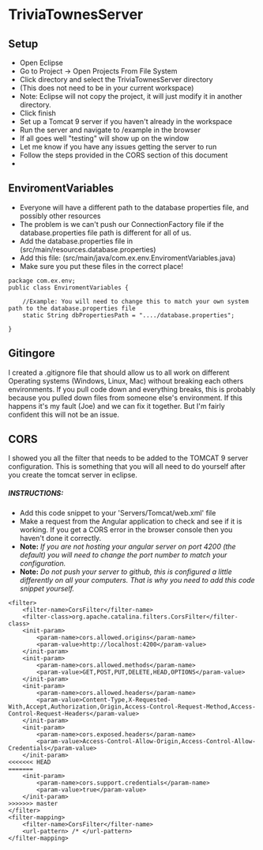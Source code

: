 # TriviaTownesServer

## Setup
- Open Eclipse
- Go to Project -> Open Projects From File System
- Click directory and select the TriviaTownesServer directory
- (This does not need to be in your current workspace)
- Note: Eclipse will not copy the project, it will just modify it in another directory.
- Click finish
- Set up a Tomcat 9 server if you haven't already in the workspace
- Run the server and navigate to /example in the browser
- If all goes well "testing" will show up on the window
- Let me know if you have any issues getting the server to run
- Follow the steps provided in the CORS section of this document
- 

## EnviromentVariables
- Everyone will have a different path to the database properties file, and possibly other resources
- The problem is we can't push our ConnectionFactory file if the database.properties file path is different for all of us.
- Add the database.properties file in (src/main/resources.database.properties)
- Add this file: (src/main/java/com.ex.env.EnviromentVariables.java)
- Make sure you put these files in the correct place!
```
package com.ex.env;
public class EnviromentVariables {
	
	//Example: You will need to change this to match your own system path to the database.properties file
	static String dbPropertiesPath = "..../database.properties";

}
```


## Gitingore
I created a .gitignore file that should allow us to all work on
different Operating systems (Windows, Linux, Mac) without breaking each others environments. If you pull code down and everything breaks, this is probably because you pulled down files from someone else's environment. If this happens it's my fault (Joe) and we can fix it together. But I'm fairly confident this will not be an issue.

## CORS
I showed you all the filter that needs to be added to the TOMCAT 9 server configuration.
This is something that you will all need to do yourself after you create the tomcat server
in eclipse.
##### INSTRUCTIONS:
- Add this code snippet to your 'Servers/Tomcat/web.xml' file
- Make a request from the Angular application to check and see if it is working. If you get a CORS error in the browser console then you haven't done it correctly.
- **Note:** *If you are not hosting your angular server on port 4200 (the default) you will need to change the port number to match your configuration.*
- **Note:** *Do not push your server to github, this is configured a little differently on all your computers. That is why you need to add this code snippet yourself.*

```
<filter>
    <filter-name>CorsFilter</filter-name>
    <filter-class>org.apache.catalina.filters.CorsFilter</filter-class>
    <init-param>
        <param-name>cors.allowed.origins</param-name>
        <param-value>http://localhost:4200</param-value>
    </init-param>
    <init-param>
        <param-name>cors.allowed.methods</param-name>
        <param-value>GET,POST,PUT,DELETE,HEAD,OPTIONS</param-value>
    </init-param>
    <init-param>
        <param-name>cors.allowed.headers</param-name>
        <param-value>Content-Type,X-Requested-With,Accept,Authorization,Origin,Access-Control-Request-Method,Access-Control-Request-Headers</param-value>
    </init-param>
    <init-param>
        <param-name>cors.exposed.headers</param-name>
        <param-value>Access-Control-Allow-Origin,Access-Control-Allow-Credentials</param-value>
    </init-param>
<<<<<<< HEAD
=======
    <init-param>
    	<param-name>cors.support.credentials</param-name>
    	<param-value>true</param-value>
    </init-param>
>>>>>>> master
</filter>
<filter-mapping>
    <filter-name>CorsFilter</filter-name>
    <url-pattern> /* </url-pattern>
</filter-mapping>
```
